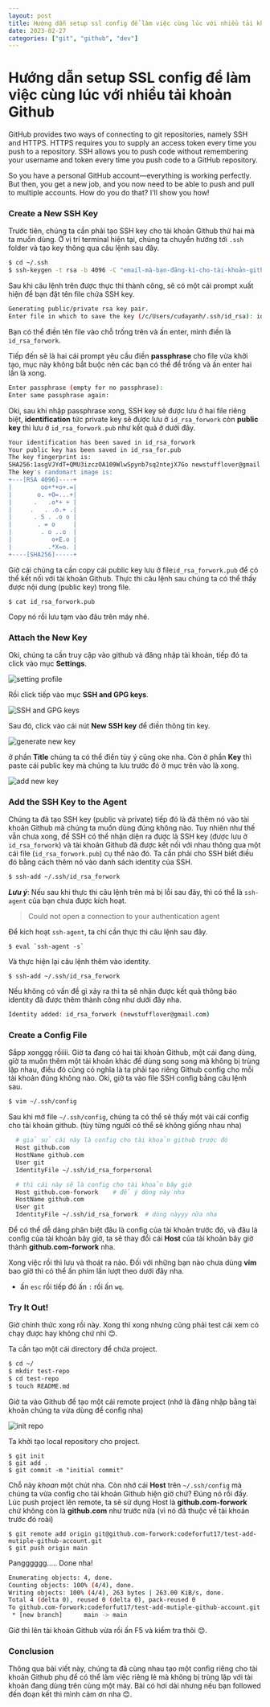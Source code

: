 ```yaml
---
layout: post
title: Hướng dẫn setup ssl config để làm việc cùng lúc với nhiều tải khoản Github
date: 2023-02-27
categories: ["git", "github", "dev"]
---
```


<!-- ---

layout: post
title: "Kinh nghiệm tạo website cá nhân với Jekyll"
subtitle: "Một số kinh nghiệm tôi thu được sau khi chuyển website cá nhân từ Wordpress sang Jekyll"
date: 2016-09-16
categories: [Jekyll]
tags: [Jekyll, website]
permalink: /blogging/kinh-nghiem-tao-webiste-ca-nhan-voi-jekyll/
bigimg: "/assets/img/blogging/jekyll/jekyllhomepage.png"

--- -->

# Hướng dẫn setup SSL config để làm việc cùng lúc với nhiều tải khoản Github

GitHub provides two ways of connecting to git repositories, namely SSH and HTTPS. HTTPS requires you to supply an access token every time you push to a repository. SSH allows you to push code without remembering your username and token every time you push code to a GitHub repository.

So you have a personal GitHub account—everything is working perfectly. But then, you get a new job, and you now need to be able to push and pull to multiple accounts. How do you do that? I'll show you how!

### Create a New SSH Key

<!-- We need to generate a unique SSH key for our second GitHub account. -->

Trước tiên, chúng ta cần phải tạo SSH key cho tài khoản Github thứ hai mà ta muốn dùng. Ở vị trí terminal hiện tại, chúng ta chuyển hướng tới `.ssh` folder và tạo key thông qua câu lệnh sau đây.

```bash
$ cd ~/.ssh
$ ssh-keygen -t rsa -b 4096 -C "email-mà-bạn-đăng-kí-cho-tài-khoản-github"
```

Sau khi câu lệnh trên được thực thi thành công, sẽ có một cái prompt xuất hiện để bạn đặt tên file chứa SSH key.

```bash
Generating public/private rsa key pair.
Enter file in which to save the key (/c/Users/cudayanh/.ssh/id_rsa): id_rsa_forwork
```

Bạn có thể điền tên file vào chỗ trống trên và ấn enter, mình điền là `id_rsa_forwork`.

Tiếp đến sẽ là hai cái prompt yêu cầu điền **passphrase** cho file vừa khởi tạo, mục này không bắt buộc nên các bạn có thể để trống và ấn enter hai lần là xong.

```bash
Enter passphrase (empty for no passphrase):
Enter same passphrase again:
```

<!-- Once you enter the passphrase again, the key is saved in the default location you specified, and two files are created as shown below. -->

Oki, sau khi nhập passphrase xong, SSH key sẽ được lưu ở hai file riêng biệt, **identification** tức private key sẽ được lưu ở `id_rsa_forwork` còn **public key** thì lưu ở `id_rsa_forwork.pub` như kết quả ở dưới đây.

```bash
Your identification has been saved in id_rsa_forwork
Your public key has been saved in id_rsa_for.pub
The key fingerprint is:
SHA256:1asgVJYdT+QMU3izczOA109WlwSpynb7sq2ntejX7Go newstufflover@gmail.com
The key's randomart image is:
+---[RSA 4096]----+
|        oo+*+o+.=|
|       o. +O=...+|
|      .   .o*+ + |
|     .   . .o.+ .|
|      . S . .o o |
|       . = o     |
|        . o ..o  |
|           o+E.o |
|          .*X=o. |
+----[SHA256]-----+
```

Giờ cái chúng ta cần copy cái public key lưu ở file`id_rsa_forwork.pub` để có thể kết nối với tài khoản Github. Thực thi câu lệnh sau chúng ta có thể thấy được nội dung (public key) trong file.

```
$ cat id_rsa_forwork.pub
```

Copy nó rồi lưu tạm vào đâu trên máy nhé.

### Attach the New Key

Oki, chúng ta cần truy cập vào github và đăng nhập tài khoản, tiếp đó ta click vào mục **Settings**.

![setting profile](https://user-images.githubusercontent.com/123849429/220717258-e78be23b-44b6-4d91-be51-924ae7a8b86c.png)

Rồi click tiếp vào mục **SSH and GPG keys**.

![SSH and GPG keys](https://user-images.githubusercontent.com/123849429/220717609-720b3619-1fab-4ad4-89d4-d21bbbb8f0b2.png)

Sau đó, click vào cái nút **New SSH key** để điền thông tin key.

![generate new key](https://user-images.githubusercontent.com/123849429/220718572-aa2a9cfd-291d-4303-b52e-80ed77bb4257.png)

ở phần **Title** chúng ta có thể điền tùy ý cũng oke nha. Còn ở phần **Key** thì paste cái public key mà chúng ta lưu trước đó ở mục trên vào là xong.

![add new key](https://user-images.githubusercontent.com/123849429/220720055-3c72f9b4-1563-4d19-9153-6d1a5a07bd74.png)

### Add the SSH Key to the Agent

Chúng ta đã tạo SSH key (public và private) tiếp đó là đã thêm nó vào tài khoản Github mà chúng ta muốn dùng đúng không nào. Tuy nhiên như thế vẫn chưa xong, để SSH có thể nhận diện ra được là SSH key (được lưu ở `id_rsa_forwork`) và tài khoản Github đã được kết nối với nhau thông qua một cái file (`id_rsa_forwork.pub`) cụ thể nào đó. Ta cần phải cho SSH biết điều đó bằng cách thêm nó vào danh sách identity của SSH.

```bash
$ ssh-add ~/.ssh/id_rsa_forwork
```

**_Lưu ý_**: Nếu sau khi thực thi câu lệnh trên mà bị lỗi sau đây, thì có thể là `ssh-agent` của bạn chưa được kích hoạt.

> Could not open a connection to your authentication agent

Để kích hoạt `ssh-agent`, ta chỉ cần thực thi câu lệnh sau đây.

```
$ eval `ssh-agent -s`

```

Và thực hiện lại câu lệnh thêm vào identity.

```
$ ssh-add ~/.ssh/id_rsa_forwork
```

Nếu không có vấn đề gì xảy ra thì ta sẽ nhận được kết quả thông báo identity đã được thêm thành công như dưới đây nha.

```bash
Identity added: id_rsa_forwork (newstufflover@gmail.com)
```

### Create a Config File

<!-- We've done the bulk of the workload, but now we need a way to specify when we wish to push to our personal account and when we should instead push to our company account. To do so, let's create a config file. -->

Sắpp xonggg rồiiii. Giờ ta đang có hai tài khoản Github, một cái đang dùng, giờ ta muốn thêm một tài khoản khác để dùng song song mà không bị trùng lặp nhau, điều đó cũng có nghĩa là ta phải tạo riêng Github config cho mỗi tài khoản đúng không nào. Oki, giờ ta vào file SSH config bằng câu lệnh sau.

```bash
$ vim ~/.ssh/config
```

Sau khi mở file `~/.ssh/config`, chúng ta có thể sẽ thấy một vài cái config cho tài khoản github. (tùy từng người có thể sẽ không giống nhau nha)

```bash
  # giả sử cái này là config cho tài khoản github trước đó
  Host github.com
  HostName github.com
  User git
  IdentityFile ~/.ssh/id_rsa_forpersonal

  # thì cái này sẽ là config cho tài khoản bây giờ
  Host github.com-forwork    # để ý dòng này nha
  HostName github.com
  User git
  IdentityFile ~/.ssh/id_rsa_forwork  # dòng nàyyy nữa nha
```

Để có thể dễ dàng phân biệt đâu là config của tài khoản trước đó, và đâu là config của tài khoản bây giờ, ta sẽ
thay đổi cái **Host** của tài khoản bây giờ thành **github.com-forwork** nha.

<!-- This time, rather than setting the host to github.com, we've named it github.com-work. The difference is that we're now attaching the new identity file that we created previously: `id_rsa_forwork`. -->

Xong việc rồi thì lưu và thoát ra nào. Đối với những bạn nào chưa dùng **vim** bao giờ thì có thể ấn phím lần lượt theo dưới đây nha.

- ấn `esc` rồi tiếp đó ấn `:` rồi ấn `wq`.

### Try It Out!

<!-- It's time to see if our efforts were successful. Create a `test-repo` directory, and change directory to it, then add a `README.md` file. -->

Giờ chính thức xong rồi này. Xong thì xong nhưng cũng phải test cái xem có chạy được hay không chứ nhỉ 😊.

Ta cần tạo một cái directory để chứa project.

```bash
$ cd ~/
$ mkdir test-repo
$ cd test-repo
$ touch README.md
```

Giờ ta vào Github để tạo một cái remote project (nhớ là đăng nhập bằng tài khoản chúng ta vừa dùng để config nha)

![init repo](https://user-images.githubusercontent.com/123849429/220728028-47a321d4-3e8f-4caf-81dd-bf78d3547618.png)

Ta khởi tạo local repository cho project.

```
$ git init
$ git add .
$ git commit -m "initial commit"
```

Chỗ này _khoan_ một chút nha. Còn nhớ cái **Host** trên `~/.ssh/config` mà chúng ta vừa config cho tài khoản Github hiện giờ chứ? Đúng nó rồi đấy. Lúc push project lên remote, ta sẽ sử dụng Host là **github.com-forwork** chứ không còn là **github.com** như trước nữa (vì nó đã thuộc về tài khoản trước đó roài)

```
$ git remote add origin git@github.com-forwork:codeforfut17/test-add-mutiple-github-account.git
$ git push origin main
```

Pangggggg..... Done nha!

```bash
Enumerating objects: 4, done.
Counting objects: 100% (4/4), done.
Writing objects: 100% (4/4), 263 bytes | 263.00 KiB/s, done.
Total 4 (delta 0), reused 0 (delta 0), pack-reused 0
To github.com-forwork:codeforfut17/test-add-mutiple-github-account.git
 * [new branch]      main -> main

```

Giờ thì lên tài khoản Github vừa rồi ấn F5 và kiểm tra thôi 😊.

### Conclusion

Thông qua bài viết này, chúng ta đã cùng nhau tạo một config riêng cho tài khoản Github phụ để có thể làm việc riêng lẻ mà không bị trùng lặp với tài khoản đang dùng trên cùng một máy. Bài có hơi dài nhưng nếu bạn followed đến đoạn kết thì mình cảm ơn nha 😊.
